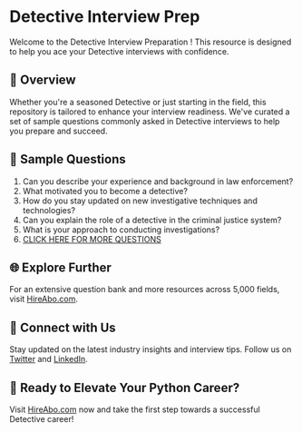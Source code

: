 # Detective Interview Prep

Welcome to the Detective Interview Preparation ! This resource is designed to help you ace your Detective interviews with confidence.

## 🚀 Overview

Whether you're a seasoned Detective or just starting in the field, this repository is tailored to enhance your interview readiness. We've curated a set of sample questions commonly asked in Detective interviews to help you prepare and succeed.

## 📝 Sample Questions

1. Can you describe your experience and background in law enforcement?
2. What motivated you to become a detective?
3. How do you stay updated on new investigative techniques and technologies?
4. Can you explain the role of a detective in the criminal justice system?
5. What is your approach to conducting investigations?
6. [CLICK HERE FOR MORE QUESTIONS](https://hireabo.com/job/9_1_1/Detective)

## 🌐 Explore Further

For an extensive question bank and more resources across 5,000 fields, visit [HireAbo.com](https://www.hireabo.com).

## 📱 Connect with Us

Stay updated on the latest industry insights and interview tips. Follow us on [Twitter](https://twitter.com/hireabo) and [LinkedIn](https://www.linkedin.com/in/hire-abo-3609972a8/).

## 🚀 Ready to Elevate Your Python Career?

Visit [HireAbo.com](https://www.hireabo.com) now and take the first step towards a successful Detective career!